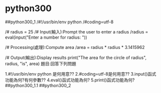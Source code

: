 # python300
##python300_1
/#!/usr/bin/env python
/#coding=utf-8

/# radius = 25 
/# Input(輸入):Prompt the user to enter a radius
/radius = eval(input("Enter a number for radius: "))

/# Processing(處理):Compute area
/area = radius * radius * 3.1415962

/# Output(輸出):Display results
print("The area for the circle of radius", radius, "is", area)
題目:回答下列問題

1.#!/usr/bin/env python 是何用意??
2.#coding=utf-8是何用意??
3.input()函式功能為何?有何參數??
4.eval()函式功能為何?
5.print()函式功能為何?
##python300_1.1
##python300_2
